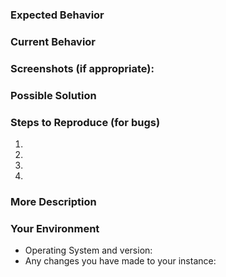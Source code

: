 <!--- Provide a general summary of the issue in the Title above -->

### Expected Behavior
<!--- If you're describing a bug, tell us what should happen -->
<!--- If you're suggesting a change/improvement, tell us how it should work -->

### Current Behavior
<!--- If describing a bug, tell us what happens instead of the expected behavior -->
<!--- If suggesting a change/improvement, explain the difference from current behavior -->

### Screenshots (if appropriate):

### Possible Solution
<!--- Not obligatory, but suggest a fix/reason for the bug, -->
<!--- or ideas how to implement the addition or change -->

### Steps to Reproduce (for bugs)
<!--- Provide a link to a live example, or an unambiguous set of steps to -->
<!--- reproduce this bug. Include code to reproduce, if relevant -->
1.
2.
3.
4.

### More Description
<!--- How has this issue affected you? What are you trying to accomplish? -->
<!--- Providing context helps us come up with a solution that is most useful in the real world -->

### Your Environment
<!--- Include as many relevant details about the environment you experienced the bug in -->
* Operating System and version:
* Any changes you have made to your instance: 
